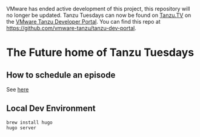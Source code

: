 VMware has ended active development of this project, this repository will no longer be updated. Tanzu Tuesdays can now be found on [Tanzu.TV](https://tanzu.tv) on the [VMware Tanzu Developer Portal](https://tanzu.vmware.com/developer). You can find this repo at https://github.com/vmware-tanzu/tanzu-dev-portal.




# The Future home of Tanzu Tuesdays

## How to schedule an episode

See [here](content/docs/schedule-an-episode/index.md)


## Local Dev Environment

```
brew install hugo
hugo server
```
